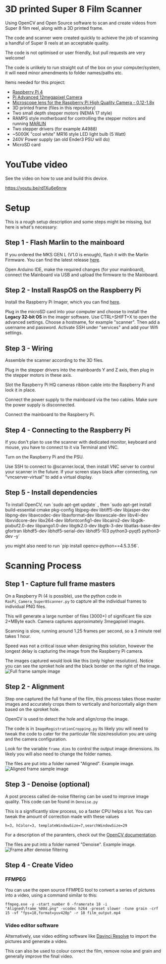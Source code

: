 # 3D printed Super 8 Film Scanner

Using OpenCV and Open Source software to scan and create videos from Super 8 film reel, along with a 3D printed frame.

The code and scanner were created quickly to achieve the job of scanning a handful of Super 8 reels at an acceptable quality.

The code is not optimised or user friendly, but pull requests are very welcome!

The code is unlikely to run straight out of the box on your computer/system, it will need minor amendments to folder names/paths etc.


Items needed for this project:
* [Raspberry Pi 4](https://www.raspberrypi.com/products/raspberry-pi-4-model-b/)
* [Pi Advanced 12megapixel Camera](https://www.raspberrypi.com/products/raspberry-pi-high-quality-camera/)
* [Microscope lens for the Raspberry Pi High Quality Camera - 0.12-1.8x](https://shop.pimoroni.com/products/microscope-lens-0-12-1-8x)
* 3D printed frame (files in this repository)
* Two small depth stepper motors (NEMA 17 style)
* RAMPS style motherboard for controlling the stepper motors and running [MARLIN](https://github.com/MarlinFirmware/Marlin)
* Two stepper drivers (for example A4988)
* ~5000K "cool white" MR16 style LED light bulb (5 Watt)
* 240V Power supply (an old Ender3 PSU will do)
* MicroSD card

# YouTube video

See the video on how to use and build this device.

https://youtu.be/rd1Xu6e6nrw

# Setup

This is a rough setup description and some steps might be missing, but here is what's necessary:

## Step 1 - Flash Marlin to the mainboard
If you ordered the MKS GEN L (V1.0 is enough), flash it with the Marlin Firmware. You can find the latest release [here](https://marlinfw.org/meta/download/).

Open Arduino IDE, make the required changes (for your mainboard), connect the Mainboard via USB and upload the firmware to the Mainboard.

## Step 2 - Install RaspOS on the Raspberry Pi
Install the Raspberry Pi Imager, which you can find [here](https://www.raspberrypi.com/software/).

Plug in the microSD card into your computer and choose to install the **Legacy 32-bit OS** in the imager software. Use CTRL+SHIFT+X to open the advanced settings.  Choose a hostname, for example "scanner". Then add a username and password. Activate SSH under "services" and add your Wifi settings.

## Step 3 - Wiring
Assemble the scanner according to the 3D files.

Plug in the stepper drivers into the mainboards Y and Z axis, then plug in the stepper motors in these axis. 

Slot the Raspberry Pi HQ cameras ribbon cable into the Raspberry Pi and lock it in place. 

Connect the power supply to the mainboard via the two cables. Make sure the power supply is disconnected.

Connect the mainboard to the Raspberry Pi.

## Step 4 - Connecting to the Raspberry Pi
If you don't plan to use the scanner with dedicated monitor, keyboard and mouse, you have to connect to it via Terminal and VNC. 

Turn on the Raspberry Pi and the PSU. 

Use SSH to connect to <username>@scanner.local, then install VNC server to control your scanner in the future. If your screen stays black after connecting, run "vncserver-virtual" to add a virtual display. 

## Step 5 - Install dependencies
To install OpenCV, run ´sudo apt-get update´ , then ´sudo apt-get install build-essential cmake pkg-config libjpeg-dev libtiff5-dev libjasper-dev libpng-dev libavcodec-dev libavformat-dev libswscale-dev libv4l-dev libxvidcore-dev libx264-dev libfontconfig1-dev libcairo2-dev libgdk-pixbuf2.0-dev libpango1.0-dev libgtk2.0-dev libgtk-3-dev libatlas-base-dev gfortran libhdf5-dev libhdf5-serial-dev libhdf5-103 python3-pyqt5 python3-dev -y´

you might also need to run ´pip install opencv-python==4.5.3.56´.

# Scanning Process

## Step 1 - Capture full frame masters

On a Raspberry Pi (4 is possible), use the python code in `RasPi_Camera_Super8Scanner.py` to capture all the individual frames to individual PNG files.

This will generate a large number of files (3000+) of significant file size 2+MByte each.  Camera captures approximately 3megapixel images.

Scanning is slow, running around 1.25 frames per second, so a 3 minute reel takes 1 hour.  

Speed was not a critical issue when designing this solution, however the longest delay is capturing the image from the Raspberry Pi camera.

The images captured would look like this (only higher resolution).  Notice you can see the sproket hole and the black border on the right of the image.
![Full frame sample image](Sample_Images/Full_Frame_Sample.png)

## Step 2 - Alignment

Step one captured the full frame of the film, this process takes those master images and accurately crops them to vertically and horizontally align them based on the sproket hole.

OpenCV is used to detect the hole and align/crop the image.

The code is in `ImageRegistrationCropping.py` its likely you will need to tweak the code to cater for the particular file size/resolution you are using and the camera configuration.

Look for the variable `frame_dims` to control the output image dimensions.  Its likely you will also need to change the folder names.

The files are put into a folder named "Aligned".  Example image.
![Aligned frame sample image](Sample_Images/Aligned_Sample.png)

## Step 3 - Denoise (optional)

A post process called de-noise filtering can be used to improve image quality.  This code can be found in `Denoise.py`

This is a significantly slow process, so a faster CPU helps a lot.  You can tweak the amount of correction made with these values

```
h=3, hColor=3, templateWindowSize=7,searchWindowSize=29
```

For a description of the paramters, check out the [OpenCV documentation](https://docs.opencv.org/3.4/d1/d79/group__photo__denoise.html#gaa501e71f52fb2dc17ff8ca5e7d2d3619).

The files are put into a folder named "Denoise".  Example image.
![Frame after denoise filtering](Sample_Images/After_DeNoise.png)

## Step 4 - Create Video

### FFMPEG
You can use the open source FFMPEG tool to convert a series of pictures into a video, using a command similar to this:
```
ffmpeg.exe -y -start_number 0 -framerate 18 -i "Aligned\frame_%08d.png" -vcodec h264 -preset slower -tune grain -crf 15 -vf "fps=18,format=yuv420p" -r 18 film_output.mp4
```

### Video editor software
Alternatively, use video editing software like [Davinci Resolve](https://www.blackmagicdesign.com/products/davinciresolve/) to import the pictures and generate a video.

This can also be used to colour correct the film, remove noise and grain and generally improve the final video.
